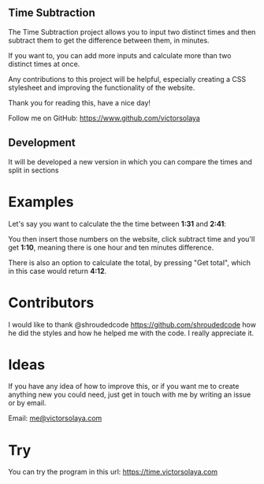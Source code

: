 ## Time Subtraction

The Time Subtraction project allows you to input two distinct times and then subtract them to get the difference between them, in minutes.

If you want to, you can add more inputs and calculate more than two distinct times at once. 

Any contributions to this project will be helpful, especially creating a CSS stylesheet and improving the functionality of the website.

Thank you for reading this, have a nice day!

Follow me on GitHub: https://www.github.com/victorsolaya


## Development

It will be developed a new version in which you can compare the times and split in sections

# Examples
Let's say you want to calculate the the time between <b>1:31</b> and <b>2:41</b>:

You then insert those numbers on the website, click subtract time and you'll get <b>1:10</b>, 
meaning there is one hour and ten minutes difference. 

There is also an option to calculate the total, by pressing "Get total", which in this case would return <b>4:12</b>.

# Contributors

I would like to thank @shroudedcode https://github.com/shroudedcode how he did the styles and how he helped me with the code. I really appreciate it.

# Ideas

If you have any idea of how to improve this, or if you want me to create anything new you could need, just get in touch with me by writing an issue or by email.

Email: me@victorsolaya.com

# Try

You can try the program in this url: https://time.victorsolaya.com
